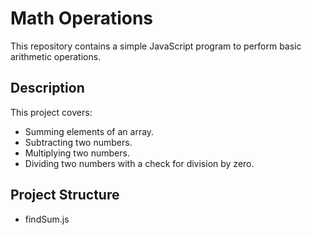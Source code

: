 # Math Operations

This repository contains a simple JavaScript program to perform basic arithmetic operations.

## Description

This project covers:
- Summing elements of an array.
- Subtracting two numbers.
- Multiplying two numbers.
- Dividing two numbers with a check for division by zero.

## Project Structure

- findSum.js

